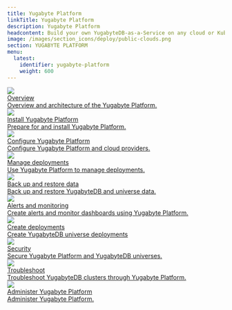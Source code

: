 ```yaml
---
title: Yugabyte Platform
linkTitle: Yugabyte Platform
description: Yugabyte Platform
headcontent: Build your own YugabyteDB-as-a-Service on any cloud or Kubernetes infrastructure.
image: /images/section_icons/deploy/public-clouds.png
section: YUGABYTE PLATFORM
menu:
  latest:
    identifier: yugabyte-platform
    weight: 600
---
```


<div class="row">

  <div class="col-12 col-md-6 col-lg-12 col-xl-6">
    <a class="section-link icon-offset" href="overview/">
      <div class="head">
        <img class="icon" src="/images/section_icons/quick_start/install.png" aria-hidden="true" />
        <div class="title">Overview</div>
      </div>
      <div class="body">
        Overview and architecture of the Yugabyte Platform.
      </div>
    </a>
  </div>

  <div class="col-12 col-md-6 col-lg-12 col-xl-6">
    <a class="section-link icon-offset" href="install-yugabyte-platform/">
      <div class="head">
        <img class="icon" src="/images/section_icons/deploy/public-clouds.png" aria-hidden="true" />
        <div class="title">Install Yugabyte Platform</div>
      </div>
      <div class="body">
        Prepare for and install Yugabyte Platform.
      </div>
    </a>
  </div>

  <div class="col-12 col-md-6 col-lg-12 col-xl-6">
    <a class="section-link icon-offset" href="configure-yugabyte-platform/">
      <div class="head">
        <img class="icon" src="/images/section_icons/deploy/public-clouds.png" aria-hidden="true" />
        <div class="title">Configure Yugabyte Platform</div>
      </div>
      <div class="body">
        Configure Yugabyte Platform and cloud providers.
      </div>
    </a>
  </div>

  <div class="col-12 col-md-6 col-lg-12 col-xl-6">
    <a class="section-link icon-offset" href="manage-deployments/">
      <div class="head">
        <img class="icon" src="/images/section_icons/quick_start/install.png" aria-hidden="true" />
        <div class="title">Manage deployments</div>
      </div>
      <div class="body">
        Use Yugabyte Platform to manage deployments.
      </div>
    </a>
  </div>

  <div class="col-12 col-md-6 col-lg-12 col-xl-6">
    <a class="section-link icon-offset" href="back-up-restore-universes/">
      <div class="head">
        <img class="icon" src="/images/section_icons/deploy/enterprise/console.png" aria-hidden="true" />
        <div class="title">Back up and restore data</div>
      </div>
      <div class="body">
        Back up and restore YugabyteDB and universe data.
      </div>
    </a>
  </div>
  
  <div class="col-12 col-md-6 col-lg-12 col-xl-6">
    <a class="section-link icon-offset" href="alerts-monitoring/">
      <div class="head">
        <img class="icon" src="/images/section_icons/deploy/enterprise/console.png" aria-hidden="true" />
        <div class="title">Alerts and monitoring</div>
      </div>
      <div class="body">
        Create alerts and monitor dashboards using Yugabyte Platform.
      </div>
    </a>
  </div>
  
  <div class="col-12 col-md-6 col-lg-12 col-xl-6">
    <a class="section-link icon-offset" href="create-deployments/">
      <div class="head">
        <img class="icon" src="/images/section_icons/deploy/enterprise/console.png" aria-hidden="true" />
        <div class="title">Create deployments</div>
      </div>
      <div class="body">
        Create YugabyteDB universe deployments
      </div>
    </a>
  </div>
  
  <div class="col-12 col-md-6 col-lg-12 col-xl-6">
    <a class="section-link icon-offset" href="security/">
      <div class="head">
        <img class="icon" src="/images/section_icons/deploy/enterprise/console.png" aria-hidden="true" />
        <div class="title">Security</div>
      </div>
      <div class="body">
        Secure Yugabyte Platform and YugabyteDB universes.
      </div>
    </a>
  </div>

  <div class="col-12 col-md-6 col-lg-12 col-xl-6">
    <a class="section-link icon-offset" href="troubleshoot/">
      <div class="head">
        <img class="icon" src="/images/section_icons/deploy/enterprise/console.png" aria-hidden="true" />
        <div class="title">Troubleshoot</div>
      </div>
      <div class="body">
        Troubleshoot YugabyteDB clusters through Yugabyte Platform.
      </div>
    </a>
  </div>

  <div class="col-12 col-md-6 col-lg-12 col-xl-6">
    <a class="section-link icon-offset" href="administer-yugabyte-platform/">
      <div class="head">
        <img class="icon" src="/images/section_icons/deploy/enterprise/console.png" aria-hidden="true" />
        <div class="title">Administer Yugabyte Platform</div>
      </div>
      <div class="body">
        Administer Yugabyte Platform.
      </div>
    </a>
  </div>

</div>
